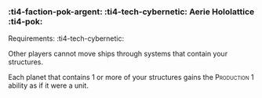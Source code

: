 ### :ti4-faction-pok-argent: :ti4-tech-cybernetic: **Aerie Hololattice** :ti4-pok:

Requirements: :ti4-tech-cybernetic:

Other players cannot move ships through systems that contain your structures.

Each planet that contains 1 or more of your structures gains the <span style="font-variant:small-caps;">Production 1</span> ability as if it were a unit.
